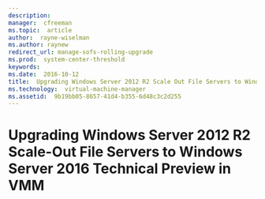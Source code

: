```yaml
---
description:  
manager:  cfreeman
ms.topic:  article
author:  rayne-wiselman
ms.author: raynew
redirect_url: manage-sofs-rolling-upgrade
ms.prod:  system-center-threshold
keywords:  
ms.date:  2016-10-12
title:  Upgrading Windows Server 2012 R2 Scale Out File Servers to Windows Server 2016 Technical Preview in VMM
ms.technology:  virtual-machine-manager
ms.assetid:  9b19bb05-8657-41d4-b355-6d48c3c2d255
---
```


# Upgrading Windows Server 2012 R2 Scale-Out File Servers to Windows Server 2016 Technical Preview in VMM
